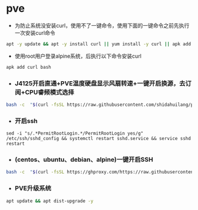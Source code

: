 # pve


- 为防止系统没安装curl，使用不了一键命令，使用下面的一键命令之前先执行一次安装curl命令
```sh
apt -y update && apt -y install curl || yum install -y curl || apk add curl bash
```

- 使用root用户登录alpine系统，后执行以下命令安装curl
```sh
apk add curl bash
```
- ### J4125开启直通+PVE温度硬盘显示风扇转速+一键开启换源，去订阅+CPU睿频模式选择
```sh
bash -c  "$(curl -fsSL https://raw.githubusercontent.com/shidahuilang/pve/main/pve.sh)"
```

- ### 开启ssh
```
sed -i "s/.*PermitRootLogin.*/PermitRootLogin yes/g"   /etc/ssh/sshd_config && systemctl restart sshd.service && service sshd restart
```
- ### (centos、ubuntu、debian、alpine)一键开启SSH
```sh
bash -c  "$(curl -fsSL https://ghproxy.com/https://raw.githubusercontent.com/shidahuilang/pve/main/ssh.sh)"
```



- ### PVE升级系统
```sh
apt update && apt dist-upgrade -y
```
